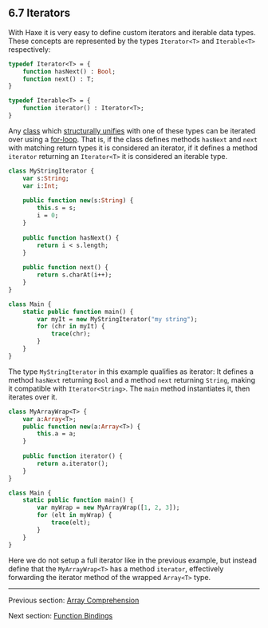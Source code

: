 ## 6.7 Iterators

With Haxe it is very easy to define custom iterators and iterable data types. These concepts are represented by the types `Iterator<T>` and `Iterable<T>` respectively:

```haxe
typedef Iterator<T> = {
	function hasNext() : Bool;
	function next() : T;
}

typedef Iterable<T> = {
	function iterator() : Iterator<T>;
}
```

Any [class](types-class-instance.md) which [structurally unifies](type-system-structural-subtyping.md) with one of these types can be iterated over using a [for-loop](expression-for.md). That is, if the class defines methods `hasNext` and `next` with matching return types it is considered an iterator, if it defines a method `iterator` returning an `Iterator<T>` it is considered an iterable type.

```haxe
class MyStringIterator {
	var s:String;
	var i:Int;
	
	public function new(s:String) {
		this.s = s;
		i = 0;
	}
	
	public function hasNext() {
		return i < s.length;
	}
	
	public function next() {
		return s.charAt(i++);
	}
}

class Main {
	static public function main() {
		var myIt = new MyStringIterator("my string");
		for (chr in myIt) {
			trace(chr);
		}
	}
}
```

The type `MyStringIterator` in this example qualifies as iterator: It defines a method `hasNext` returning `Bool` and a method `next` returning `String`, making it compatible with `Iterator<String>`. The `main` method instantiates it, then iterates over it.

```haxe
class MyArrayWrap<T> {
	var a:Array<T>;
	public function new(a:Array<T>) {
		this.a = a;
	}
	
	public function iterator() {
		return a.iterator();
	}
}

class Main {
	static public function main() {
		var myWrap = new MyArrayWrap([1, 2, 3]);
		for (elt in myWrap) {
			trace(elt);
		}
	}
}
```

Here we do not setup a full iterator like in the previous example, but instead define that the `MyArrayWrap<T>` has a method `iterator`, effectively forwarding the iterator method of the wrapped `Array<T>` type.

---

Previous section: [Array Comprehension](lf-array-comprehension.md)

Next section: [Function Bindings](lf-function-bindings.md)